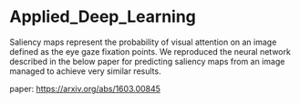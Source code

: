 # Applied_Deep_Learning

Saliency maps represent the probability of visual attention on an image defined as the eye gaze fixation points. We reproduced the neural network described in the below paper for predicting saliency maps from an image managed to achieve very similar results.

paper: https://arxiv.org/abs/1603.00845
